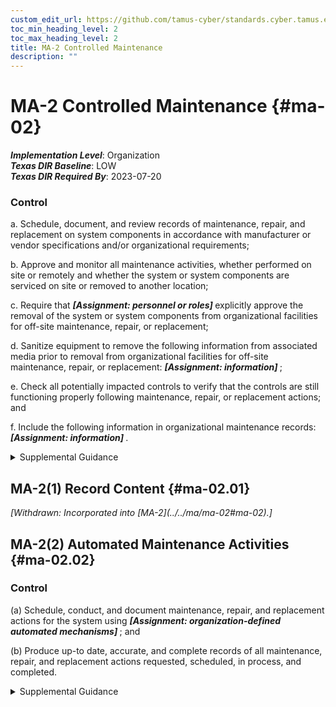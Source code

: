 ```yaml
---
custom_edit_url: https://github.com/tamus-cyber/standards.cyber.tamus.edu/tree/main/static/content/tamus.edu/TAMUS_profile.xml
toc_min_heading_level: 2
toc_max_heading_level: 2
title: MA-2 Controlled Maintenance
description: ""
---
```


# MA-2 Controlled Maintenance {#ma-02}

_**Implementation Level**_: Organization\
_**Texas DIR Baseline**_: LOW\
_**Texas DIR Required By**_: 2023-07-20

### Control

a. Schedule, document, and review records of maintenance, repair, and replacement on system components in accordance with manufacturer or vendor specifications and/or organizational requirements;

b. Approve and monitor all maintenance activities, whether performed on site or remotely and whether the system or system components are serviced on site or removed to another location;

c. Require that <strong> <em>[Assignment: personnel or roles]</em> </strong> explicitly approve the removal of the system or system components from organizational facilities for off-site maintenance, repair, or replacement;

d. Sanitize equipment to remove the following information from associated media prior to removal from organizational facilities for off-site maintenance, repair, or replacement: <strong> <em>[Assignment: information]</em> </strong>;

e. Check all potentially impacted controls to verify that the controls are still functioning properly following maintenance, repair, or replacement actions; and

f. Include the following information in organizational maintenance records: <strong> <em>[Assignment: information]</em> </strong>.

<details>
  <summary>Supplemental Guidance</summary>

Controlling system maintenance addresses the information security aspects of the system maintenance program and applies to all types of maintenance to system components conducted by local or nonlocal entities. Maintenance includes peripherals such as scanners, copiers, and printers. Information necessary for creating effective maintenance records includes the date and time of maintenance, a description of the maintenance performed, names of the individuals or group performing the maintenance, name of the escort, and system components or equipment that are removed or replaced. Organizations consider supply chain-related risks associated with replacement components for systems.

</details>

## MA-2(1) Record Content {#ma-02.01}

<prop xmlns="http://csrc.nist.gov/ns/oscal/1.0" name="status" value="withdrawn">
               <em>[Withdrawn: Incorporated into [MA-2](../../ma/ma-02#ma-02).]</em>
            </prop>
            

## MA-2(2) Automated Maintenance Activities {#ma-02.02}

### Control

(a) Schedule, conduct, and document maintenance, repair, and replacement actions for the system using <strong> <em>[Assignment: organization-defined automated mechanisms]</em> </strong> ; and

(b) Produce up-to date, accurate, and complete records of all maintenance, repair, and replacement actions requested, scheduled, in process, and completed.

<details>
  <summary>Supplemental Guidance</summary>

The use of automated mechanisms to manage and control system maintenance programs and activities helps to ensure the generation of timely, accurate, complete, and consistent maintenance records.

</details>

